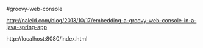 #groovy-web-console

http://naleid.com/blog/2013/10/17/embedding-a-groovy-web-console-in-a-java-spring-app

http://localhost:8080/index.html




